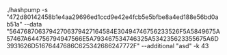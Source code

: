 ./hashpump -s "472d80142458b1e4aa29696ed1ccd9e42e4fcb5e5bfbe8a4ed188e56bd0ab51a" --data "56476870637942706379427164584E30494746756233526F5A5849675A57467A644756794947566E5A793467534746325A534235623355675A6D3931626D51676447686C625342686247772F" --additional "asd" -k 43
